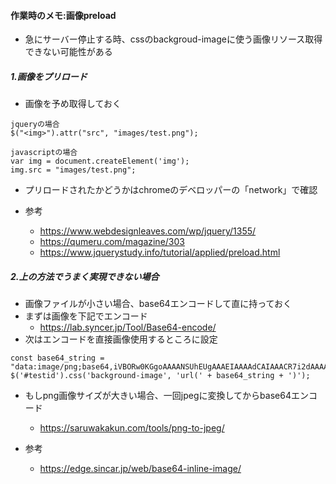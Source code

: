 

#### 作業時のメモ:画像preload ####
- 急にサーバー停止する時、cssのbackgroud-imageに使う画像リソース取得できない可能性がある

##### 1.画像をプリロード
- 画像を予め取得しておく
```
jqueryの場合
$("<img>").attr("src", "images/test.png");

javascriptの場合
var img = document.createElement('img');
img.src = "images/test.png";
```
- プリロードされたかどうかはchromeのデベロッパーの「network」で確認

- 参考
  - https://www.webdesignleaves.com/wp/jquery/1355/
  - https://qumeru.com/magazine/303
  - https://www.jquerystudy.info/tutorial/applied/preload.html


##### 2.上の方法でうまく実現できない場合
- 画像ファイルが小さい場合、base64エンコードして直に持っておく
- まずは画像を下記でエンコード
  - https://lab.syncer.jp/Tool/Base64-encode/
- 次はエンコードを直接画像使用するところに設定
```
const base64_string = "data:image/png;base64,iVBORw0KGgoAAAANSUhEUgAAAEIAAAAdCAIAAACR7i2dAAAACXBIWXMAAAsTAAALEwEAmpwYAAAKTWlDQ1BQaG90b3Nob3AgSUNDIHByb2ZpbGUAAHjanVN3WJP3Fj7f92UPVkLY8LGXbIEAIiOsCMgQWaIQkgBhhBASQMWFiApWFBURnEhVxILVCkidiOKgKLhnQYqIWo";
$('#testid').css('background-image', 'url(' + base64_string + ')');
```
- もしpng画像サイズが大きい場合、一回jpegに変換してからbase64エンコード
  - https://saruwakakun.com/tools/png-to-jpeg/

- 参考
  - https://edge.sincar.jp/web/base64-inline-image/
